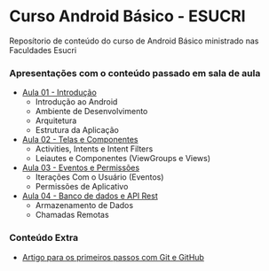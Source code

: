 # Curso Android Básico - ESUCRI
Reposítorio de conteúdo do curso de Android Básico ministrado nas Faculdades Esucri

### Apresentações com o conteúdo passado em sala de aula
 - [Aula  01 - Introdução](http://bit.ly/esucri-android-basico-aula01)
   - Introdução ao Android
   - Ambiente de Desenvolvimento
   - Arquitetura
   - Estrutura da Aplicação
  - [Aula 02 - Telas e Componentes](http://bit.ly/esucri-android-basico-aula02)
     - Activities, Intents e Intent Filters
     - Leiautes e Componentes (ViewGroups e Views)
  - [Aula 03 - Eventos e Permissões](http://bit.ly/esucri-android-basico-aula03)
     - Iterações Com o Usuário (Eventos)
     - Permissões de Aplicativo
  - [Aula 04 - Banco de dados e API Rest](http://bit.ly/esucri-android-basico-aula04)
     - Armazenamento de Dados
     - Chamadas Remotas

### Conteúdo Extra
 - [Artigo para os primeiros passos com Git e GitHub](https://tableless.com.br/tudo-que-voce-queria-saber-sobre-git-e-github-mas-tinha-vergonha-de-perguntar/)

